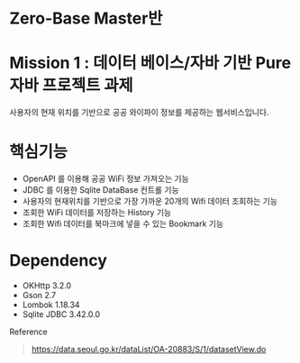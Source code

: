 Zero-Base Master반
=========
Mission 1 : 데이터 베이스/자바 기반 Pure 자바 프로젝트 과제
========
사용자의 현재 위치를 기반으로 공공 와이파이 정보를 제공하는 웹서비스입니다.


# 핵심기능
* OpenAPI 를 이용해 공공 WiFi 정보 가져오는 기능
* JDBC 를 이용한 Sqlite DataBase 컨트롤 기능
* 사용자의 현재위치를 기반으로 가장 가까운 20개의 Wifi 데이터 조회하는 기능
* 조회한 WiFi 데이터를 저장하는 History 기능
* 조회한 Wifi 데이터를 북마크에 넣을 수 있는 Bookmark 기능

# Dependency
* OKHttp 3.2.0
* Gson 2.7
* Lombok 1.18.34
* Sqlite JDBC 3.42.0.0
  
 Reference
> https://data.seoul.go.kr/dataList/OA-20883/S/1/datasetView.do








